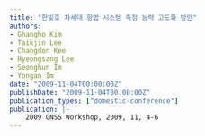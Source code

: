 ```yaml
---
title: "한빛호 차세대 항법 시스템 측정 능력 고도화 방안"
authors:
- Ghangho Kim
- Taikjin Lee
- Changdon Kee
- Hyeongsang Lee
- Seonghun Im
- Yongan Im
date: "2009-11-04T00:00:00Z"
publishDate: "2009-11-04T00:00:00Z"
publication_types: ["domestic-conference"]
publication: |-
    2009 GNSS Workshop, 2009, 11, 4-6
---
```

